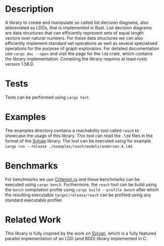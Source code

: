 # Description

A library to create and manipulate so called list decision diagrams, also abbreviated as LDDs, that is implemented in Rust. List decision diagrams are data structures that can efficiently represent sets of equal length vectors over natural numbers. For these data structures we can also efficiently implement standard set operations as well as several specialised operations for the purpose of graph exploration. For detailed documentation use `cargo doc --open` and visit the page for the `ldd` crate, which contains the library implementation. Compiling the library requires at least rustc version 1.58.0.

# Tests

Tests can be performed using `cargo test`.

# Examples

The examples directory contains a reachability tool called `reach` to showcase the usage of this library. This tool can read the `.ldd` files in the format of the [Sylvan](https://github.com/trolando/sylvan) library. The tool can be executed using for example `cargo run --release ./examples/reach/models/anderson.4.ldd`.

# Benchmarks

For benchmarks we use [Criterion.rs](https://crates.io/crates/criterion) and these benchmarks can be executed using `cargo bench`. Furthermore, the `reach` tool can be build using the `bench` compilation profile using `cargo build --profile bench` after which the resulting executable `target/release/reach` can be profiled using any standard executable profiler.

# Related Work

This library is fully inspired by the work on [Sylvan](https://github.com/trolando/sylvan), which is a fully featured parallel implementation of an LDD (and BDD) library implemented in C.